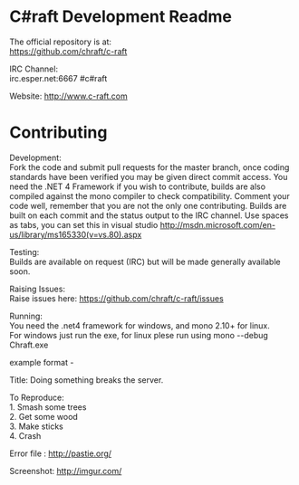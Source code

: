 C#raft Development Readme
=============================

The official repository is at:  
https://github.com/chraft/c-raft

IRC Channel:  
irc.esper.net:6667 #c#raft

Website:
http://www.c-raft.com

Contributing
=============================

Development:  
Fork the code and submit pull requests for the master branch, once coding standards have been verified you may be given direct commit access.
You need the .NET 4 Framework if you wish to contribute, builds are also compiled against the mono compiler to check compatibility.
Comment your code well, remember that you are not the only one contributing.
Builds are built on each commit and the status output to the IRC channel. 
Use spaces as tabs, you can set this in visual studio http://msdn.microsoft.com/en-us/library/ms165330(v=vs.80).aspx  

Testing:  
Builds are available on request (IRC) but will be made generally available soon.

Raising Issues:  
Raise issues here: https://github.com/chraft/c-raft/issues  

Running:  
You need the .net4 framework for windows, and mono 2.10+ for linux.  
For windows just run the exe, for linux plese run using mono --debug Chraft.exe 

example format -  

Title: Doing something breaks the server.  
  
To Reproduce:  
    1. Smash some trees  
    2. Get some wood  
    3. Make sticks  
    4. Crash  

Error file : http://pastie.org/  

Screenshot: http://imgur.com/  
